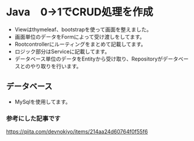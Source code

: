 # Java　0→1でCRUD処理を作成
- Viewはthymeleaf、bootstrapを使って画面を整えました。
- 画面単位のデータをFormによって受け渡しをしてます。
- Rootcontrollerにルーティングをまとめて記載してます。
- ロジック部分はServiceに記載してます。
- データベース単位のデータをEntityから受け取り、Repositoryがデータベースとのやり取りを行います。

## データベース
- MySqlを使用してます。

### 参考にした記事です
https://qiita.com/devnokiyo/items/214aa24d60764f0f55f6
